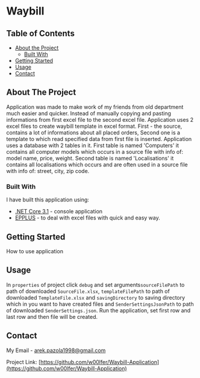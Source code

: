 # Waybill 

<!-- TABLE OF CONTENTS -->
## Table of Contents

* [About the Project](#about-the-project)
  * [Built With](#built-with)
* [Getting Started](#getting-started)
* [Usage](#usage)
* [Contact](#contact)



<!-- ABOUT THE PROJECT -->
## About The Project

Application was made to make work of my friends from old department much easier and quicker. Instead of manually copying and pasting informations from first excel file to the second excel file. Application uses 2 excel files to create waybill template in excel format. First - the source, contains a lot of informations about all placed orders, Second one is a template to which read specified data from first file is inserted. Application uses a database with 2 tables in it. First table is named 'Computers' it contains all computer models which occurs in a source file with info of: model name, price, weight. Second table is named 'Localisations' it contains all localisations which occurs and are often used in a source file with info of: street, city, zip code.

### Built With
I have built this application using:
* [.NET Core 3.1](https://docs.microsoft.com/pl-pl/dotnet/core/) - console application
* [EPPLUS](https://github.com/JanKallman/EPPlus) - to deal with excel files with quick and easy way.


<!-- GETTING STARTED -->
## Getting Started

How to use application

## Usage

In ```properties``` of project click ```debug``` and set arguments```sourceFilePath``` to path of downloaded ```SourceFile.xlsx```, ```templateFilePath``` to path of downloaded ```TemplateFile.xlsx``` and ```savingDirectory``` to saving directory which in you want to have created files and ```SenderSettingsJsonPath``` to path of downloaded ```SenderSettings.json```. Run the application, set first row and last row and then file will be created. 

<!-- CONTACT -->
## Contact

My Email  - arek.pazola1998@gmail.com

Project Link: [https://github.com/w00lfer/Waybill-Application](https://github.com/w00lfer/Waybill-Application)

